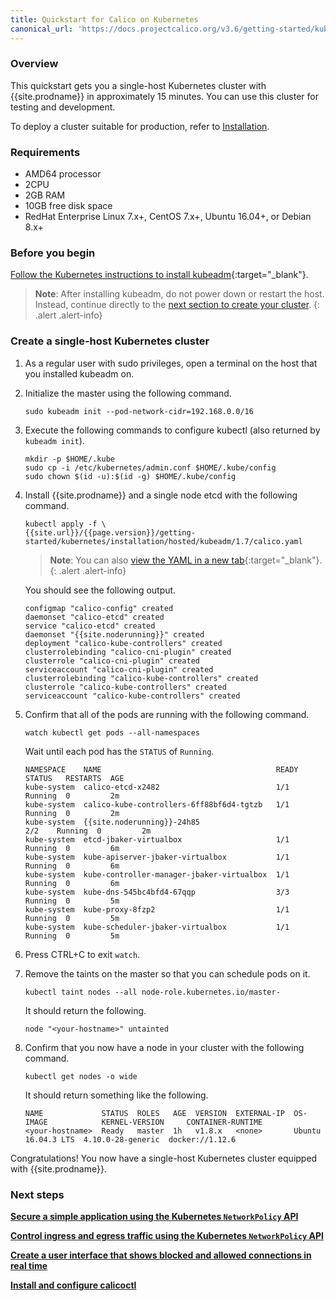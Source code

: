 ```yaml
---
title: Quickstart for Calico on Kubernetes
canonical_url: 'https://docs.projectcalico.org/v3.6/getting-started/kubernetes/'
---
```



### Overview

This quickstart gets you a single-host Kubernetes cluster with {{site.prodname}}
in approximately 15 minutes. You can use this cluster for testing and
development.

To deploy a cluster suitable for production, refer to [Installation](/{{page.version}}/getting-started/kubernetes/installation/).


### Requirements

- AMD64 processor
- 2CPU
- 2GB RAM
- 10GB free disk space
- RedHat Enterprise Linux 7.x+, CentOS 7.x+, Ubuntu 16.04+, or Debian 8.x+


### Before you begin

[Follow the Kubernetes instructions to install kubeadm](https://kubernetes.io/docs/setup/independent/install-kubeadm/){:target="_blank"}.

> **Note**: After installing kubeadm, do not power down or restart
the host. Instead, continue directly to the 
[next section to create your cluster](#create-a-single-host-kubernetes-cluster).
{: .alert .alert-info}


### Create a single-host Kubernetes cluster

1. As a regular user with sudo privileges, open a terminal on the host that 
   you installed kubeadm on. 
   
1. Initialize the master using the following command.

   ```
   sudo kubeadm init --pod-network-cidr=192.168.0.0/16
   ```
   
1. Execute the following commands to configure kubectl (also returned by
   `kubeadm init`).

   ```
   mkdir -p $HOME/.kube
   sudo cp -i /etc/kubernetes/admin.conf $HOME/.kube/config
   sudo chown $(id -u):$(id -g) $HOME/.kube/config
   ```
   
1. Install {{site.prodname}} and a single node etcd with the following command.

   ```
   kubectl apply -f \
   {{site.url}}/{{page.version}}/getting-started/kubernetes/installation/hosted/kubeadm/1.7/calico.yaml
   ```
   
   > **Note**: You can also 
   > [view the YAML in a new tab]({{site.url}}/{{page.version}}/getting-started/kubernetes/installation/hosted/kubeadm/1.7/calico.yaml){:target="_blank"}.
   {: .alert .alert-info}

   You should see the following output.

   ```
   configmap "calico-config" created
   daemonset "calico-etcd" created
   service "calico-etcd" created
   daemonset "{{site.noderunning}}" created
   deployment "calico-kube-controllers" created
   clusterrolebinding "calico-cni-plugin" created
   clusterrole "calico-cni-plugin" created
   serviceaccount "calico-cni-plugin" created
   clusterrolebinding "calico-kube-controllers" created
   clusterrole "calico-kube-controllers" created
   serviceaccount "calico-kube-controllers" created
   ```
   
1. Confirm that all of the pods are running with the following command.

   ```
   watch kubectl get pods --all-namespaces
   ```
   
   Wait until each pod has the `STATUS` of `Running`.

   ```
   NAMESPACE    NAME                                       READY  STATUS   RESTARTS  AGE
   kube-system  calico-etcd-x2482                          1/1    Running  0         2m
   kube-system  calico-kube-controllers-6ff88bf6d4-tgtzb   1/1    Running  0         2m
   kube-system  {{site.noderunning}}-24h85                          2/2    Running  0         2m
   kube-system  etcd-jbaker-virtualbox                     1/1    Running  0         6m
   kube-system  kube-apiserver-jbaker-virtualbox           1/1    Running  0         6m
   kube-system  kube-controller-manager-jbaker-virtualbox  1/1    Running  0         6m
   kube-system  kube-dns-545bc4bfd4-67qqp                  3/3    Running  0         5m
   kube-system  kube-proxy-8fzp2                           1/1    Running  0         5m
   kube-system  kube-scheduler-jbaker-virtualbox           1/1    Running  0         5m
   ```

1. Press CTRL+C to exit `watch`.

1. Remove the taints on the master so that you can schedule pods
   on it.
   
   ```
   kubectl taint nodes --all node-role.kubernetes.io/master-
   ```

   It should return the following.

   ```
   node "<your-hostname>" untainted
   ```

1. Confirm that you now have a node in your cluster with the 
   following command.
   
   ```
   kubectl get nodes -o wide
   ```
   
   It should return something like the following.
   
   ```
   NAME             STATUS  ROLES   AGE  VERSION  EXTERNAL-IP  OS-IMAGE            KERNEL-VERSION     CONTAINER-RUNTIME
   <your-hostname>  Ready   master  1h   v1.8.x   <none>       Ubuntu 16.04.3 LTS  4.10.0-28-generic  docker://1.12.6
   ```
   
Congratulations! You now have a single-host Kubernetes cluster
equipped with {{site.prodname}}.


### Next steps

**[Secure a simple application using the Kubernetes `NetworkPolicy` API](tutorials/simple-policy)**

**[Control ingress and egress traffic using the Kubernetes `NetworkPolicy` API](tutorials/advanced-policy)**

**[Create a user interface that shows blocked and allowed connections in real time](tutorials/stars-policy/)**

**[Install and configure calicoctl](/{{page.version}}/usage/calicoctl/install)**
